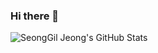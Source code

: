 ### Hi there 👋
![SeongGil Jeong's GitHub Stats](https://github-readme-stats.vercel.app/api?username=SeongGil-Jeong&show_icons=true&theme=nightowl)

